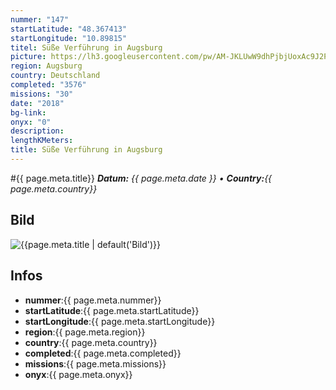```yaml
---
nummer: "147"
startLatitude: "48.367413"
startLongitude: "10.89815"
titel: Süße Verführung in Augsburg
picture: https://lh3.googleusercontent.com/pw/AM-JKLUwW9dhPjbjUoxAc9J2PZAhDcDc1qXFEdgNFLWs7AOGQTl-vNrkq5x5wpa1rmjKqdA7qjuvYo-SSsylwmUs8omJ41nha_0usUVnsT1g2p6Al7JojAdt4syaBvpcmIUm6j73K4fmCuaiBecNR06q0kxk3g=w1080-h759-no?authuser=0
region: Augsburg
country: Deutschland
completed: "3576"
missions: "30"
date: "2018"
bg-link: 
onyx: "0"
description: 
lengthKMeters: 
title: Süße Verführung in Augsburg
---
```


#{{ page.meta.title}}
_**Datum:** {{ page.meta.date }} • **Country:**{{ page.meta.country}}_

## Bild
![{{page.meta.title | default('Bild')}}]({{page.meta.picture}})

## Infos
- **nummer**:{{ page.meta.nummer}}
- **startLatitude**:{{ page.meta.startLatitude}}
- **startLongitude**:{{ page.meta.startLongitude}}
- **region**:{{ page.meta.region}}
- **country**:{{ page.meta.country}}
- **completed**:{{ page.meta.completed}}
- **missions**:{{ page.meta.missions}}
- **onyx**:{{ page.meta.onyx}}

